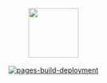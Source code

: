 <div align="center">
  <a href="#">
    <img src="https://raw.githubusercontent.com/tteck/Proxmox/main/misc/images/logo.png" height="100px" />
 </a>
</div>
<br>

<div align="center">
  <a href="#">
    <img src="https://github.com/tteck/Proxmox/actions/workflows/pages/pages-build-deployment/badge.svg?branch=gh-pages" alt="pages-build-deployment">
  </a>
</div>